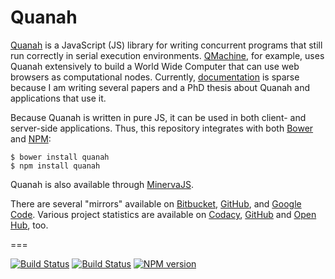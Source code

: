 # Quanah

[Quanah](https://qmachine.github.io/quanah/) is a JavaScript (JS) library for
writing concurrent programs that still run correctly in serial execution
environments. [QMachine](https://www.qmachine.org/), for example, uses Quanah
extensively to build a World Wide Computer that can use web browsers as
computational nodes. Currently, [documentation](https://quanah.readthedocs.org)
is sparse because I am writing several papers and a PhD thesis about Quanah and
applications that use it.

Because Quanah is written in pure JS, it can be used in both client- and
server-side applications. Thus, this repository integrates with both
[Bower](http://bower.io) and [NPM](https://www.npmjs.org):

    $ bower install quanah
    $ npm install quanah

Quanah is also available through
[MinervaJS](http://minervajs.org/site/index.html#!/view/quanah).

There are several "mirrors" available on
[Bitbucket](https://bitbucket.org/wilkinson/quanah),
[GitHub](https://github.com/qmachine/quanah), and
[Google Code](https://quanah.googlecode.com). Various project statistics are
available on [Codacy](https://www.codacy.com/public/qmachine/quanah/dashboard),
[GitHub](https://github.com/qmachine/quanah/graphs) and
[Open Hub](https://www.openhub.net/p/quanah), too.

===

[![Build Status](https://travis-ci.org/qmachine/quanah.svg?branch=master)](https://travis-ci.org/qmachine/quanah) [![Build Status](https://drone.io/github.com/qmachine/quanah/status.png)](https://drone.io/github.com/qmachine/quanah/latest) [![NPM version](https://badge.fury.io/js/quanah.svg)](http://badge.fury.io/js/quanah)

<!-- vim:set syntax=markdown: -->
